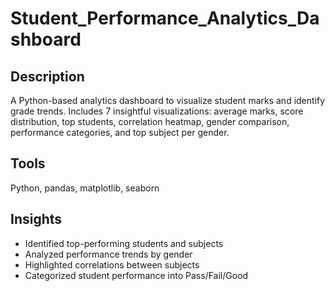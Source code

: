 # Student_Performance_Analytics_Dashboard

## Description
A Python-based analytics dashboard to visualize student marks and identify grade trends. Includes 7 insightful visualizations: average marks, score distribution, top students, correlation heatmap, gender comparison, performance categories, and top subject per gender.

## Tools
Python, pandas, matplotlib, seaborn

## Insights
- Identified top-performing students and subjects
- Analyzed performance trends by gender
- Highlighted correlations between subjects
- Categorized student performance into Pass/Fail/Good

